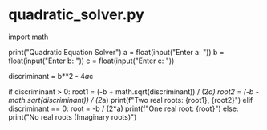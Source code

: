 # quadratic_solver.py
import math

print("Quadratic Equation Solver")
a = float(input("Enter a: "))
b = float(input("Enter b: "))
c = float(input("Enter c: "))

discriminant = b**2 - 4*a*c

if discriminant > 0:
    root1 = (-b + math.sqrt(discriminant)) / (2*a)
    root2 = (-b - math.sqrt(discriminant)) / (2*a)
    print(f"Two real roots: {root1}, {root2}")
elif discriminant == 0:
    root = -b / (2*a)
    print(f"One real root: {root}")
else:
    print("No real roots (Imaginary roots)")